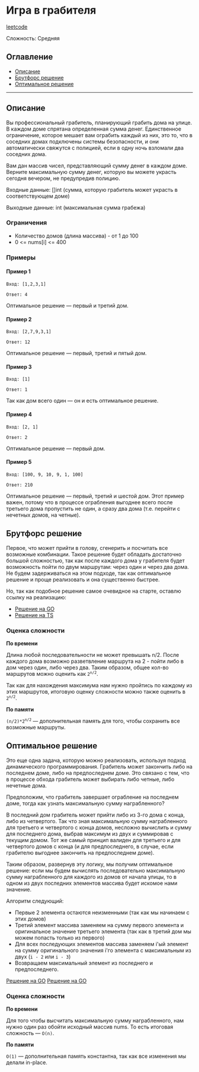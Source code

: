 # Игра в грабителя

[leetcode](https://leetcode.com/problems/house-robber/description/)

Сложность: Средняя

## Оглавление

- [Описание](#description)
- [Брутфорс решение](#solution_1)
- [Оптимальное решение](#solution_2)

---

## <a name="description"></a>Описание

Вы профессиональный грабитель, планирующий грабить дома на улице.
В каждом доме спрятана определенная сумма денег.
Единственное ограничение, которое мешает вам ограбить каждый из них, это то, что в соседних домах подключены системы безопасности, и они автоматически свяжутся с полицией, если в одну ночь взломали два соседних дома.

Вам дан массив чисел, представляющий сумму денег в каждом доме. 
Верните максимальную сумму денег, которую вы можете украсть сегодня вечером, не предупредив полицию.

Входные данные: []int (сумма, которую грабитель может украсть в соответствующем доме)

Выходные данные: int (максимальная сумма грабежа)

### Ограничения

- Количество домов (длина массива) - от 1 до 100
- 0 <= nums[i] <= 400

### Примеры

#### Пример 1

```
Вход: [1,2,3,1]
```

```
Ответ: 4
```

Оптимальное решение — первый и третий дом.

#### Пример 2

```
Вход: [2,7,9,3,1]
```

```
Ответ: 12
```

Оптимальное решение — первый, третий и пятый дом.

#### Пример 3

```
Вход: [1]
```

```
Ответ: 1
```

Так как дом всего один — он и есть оптимальное решение.

#### Пример 4

```
Вход: [2, 1]
```

```
Ответ: 2
```

Оптимальное решение — первый дом.

#### Пример 5

```
Вход: [100, 9, 10, 9, 1, 100]
```

```
Ответ: 210
```

Оптимальное решение — первый, третий и шестой дом. 
Этот пример важен, потому что в процессе ограбления выгоднее всего после третьего дома пропустить не один, а сразу два дома (т.е. перейти с нечетных домов, на четные).

## <a name="solution_1"></a> Брутфорс решение

Первое, что может прийти в голову, сгенерить и посчитать все возможные комбинации. 
Такое решение будет обладать достаточно большой сложностью, так как после каждого дома у грабителя будет возможность пойти по двум маршрутам: через один и через два дома.
Не будем задерживаться на этом подходе, так как оптимальное решение и проще реализовать и она существенно быстрее.

Но, так как подобное решение самое очевидное на старте, оставлю ссылку на реализацию:

- [Решение на GO](go/bruteforce.go)
- [Решение на TS](ts/bruteforce.ts)

### Оценка сложности

**По времени**

Длина любой последовательности не может превышать n/2. После каждого дома возможно разветвление маршрута на 2 - пойти либо в дом через один, либо через два.
Таким образом, общее кол-во маршрутов можно оценить как <code>2<sup>n/2</sup></code>.

Так как для нахождения максимума нам нужно пройтись по каждому из этих маршрутов, итоговую оценку сложности можно также оценить в <code>2<sup>n/2</sup></code>.

**По памяти**

<code>(n/2)*2<sup>n/2</sup></code> — дополнительная память для того, чтобы сохранить все возможные маршруты.

## <a name="solution_2"></a> Оптимальное решение

Это еще одна задача, которую можно реализовать, используя подход динамического программирования.
Грабитель может закончить либо на последнем доме, либо на предпоследнем доме.
Это связано с тем, что в процессе обхода грабитель может выбирать либо четные, либо нечетные дома.

Предположим, что грабитель завершает ограбление на последнем доме, тогда как узнать максимальную сумму награбленного?

В последний дом грабитель может прийти либо из 3-го дома с конца, либо из четвертого.
Так что зная максимальную сумму награбленного для третьего и четвертого с конца домов, несложно вычислить и сумму для последнего дома, выбрав максимум из двух и суммировав с текущим домом.
Тот же самый принцип валиден для третьего и для четвертого домов с конца (и для предпоследнего, в случае, если грабителю выгоднее закончить на предпоследнем доме).

Таким образом, развернув эту логику, мы получим оптимальное решение: если мы будем вычислять последовательно максимальную сумму награбленного для каждого из домов от начала улицы, то в одном из двух последних элементов массива будет искомое нами значение.

Алгоритм следующий:
- Первые 2 элемента остаются неизменными (так как мы начинаем с этих домов)
- Третий элемент массива заменяем на сумму первого элемента и оригинальное значение третьего элемента (так как в третий дом мы можем попасть только из первого)
- Для всех последующих элементов массива заменяем i'ый элемент на сумму оригинального значения i'го элемента с максимальным из двух (`i - 2` или `i - 3`)
- Возвращаем максимальный элемент из последнего и предпоследнего.

[Решение на GO](go/solution.go)
[Решение на GO](ts/solution.ts)

### Оценка сложности

**По времени**

Для того чтобы высчитать максимальную сумму награбленного, нам нужно один раз обойти исходный массив nums.
То есть итоговая сложность — `O(n)`.

**По памяти**

`O(1)` — дополнительная память константна, так как все изменения мы делали in-place.
